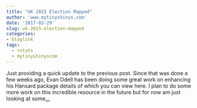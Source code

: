 ```yaml
---
title: "UK 2015 Election Mapped"
author: 'www.mytinyshinys.com'
date: '2017-03-29'
slug: uk-2015-election-mapped
categories:
- bloglink
tags:
  - rstats
  - mytinyshinyscom
---
```


Just providing a quick update to the previous post. Since that was done a few weeks ago, Evan Odell has been doing some great work on enhancing his Hansard package details of which you can view here. I plan to do some more work on this incredible resource in the future but for now am just looking at some[... <i class="fas fa-external-link-alt"></i>](https://www.mytinyshinys.com/2017/03/29/uk2015election/)

